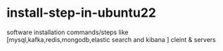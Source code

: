 # install-step-in-ubuntu22
software installation commands/steps like [mysql,kafka,redis,mongodb,elastic search and kibana ] cleint &amp; servers
